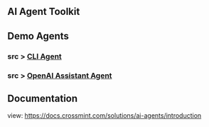## AI Agent Toolkit

## Demo Agents

### src > [CLI Agent](src/cli_hello-world)

### src > [OpenAI Assistant Agent](src/openai_assistant-hello-world)

## Documentation

view: https://docs.crossmint.com/solutions/ai-agents/introduction
